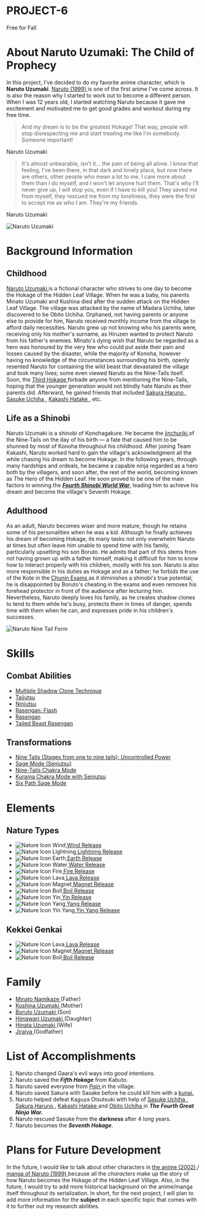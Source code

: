 # PROJECT-6
<body>
Free for Fall
  <h1>About Naruto Uzumaki: The Child of Prophecy</h1>

<p>In this project, I've decided to do my favorite anime character, which is <strong>Naruto Uzumaki</strong>. <a href="https://naruto.fandom.com/wiki/Naruto_%28series%29"> Naruto (1999) </a>
 is one of the first anime I've come across. It is also the reason why I started to work out to become a different person. When I was 12 years old, I started watching Naruto because it gave me excitement and motivated me to get good grades and workout during my free time.</p>


<blockquote>And my dream is to be the greatest Hokage! That way, people will stop disrespecting me and start treating me like I'm somebody. Someone important!</blockquote>

<p>Naruto Uzumaki</p>

<blockquote>It's almost unbearable, isn't it... the pain of being all alone. I know that feeling, I've been there, in that dark and lonely place, but now there are others, other people who mean a lot to me. I care more about them than I do myself, and I won't let anyone hurt them. That's why I'll never give up, I will stop you, even if I have to kill you! They saved me from myself, they rescued me from my loneliness, they were the first to accept me as who I am. They're my friends.</blockquote>

<p>Naruto Uzumaki</p>

<img src="https://wallpapercave.com/wp/wp2001685.png" alt="Naruto Uzumaki"/>


<h1>Background Information</h1>


<h2>Childhood</h2>

<p><a href="https://www.amazon.co.uk/CoolChange-Kakemono-Roll-up-Poster-Naruto/dp/B00XIAR3AO"> Naruto Uzumaki </a> is a fictional character who strives to one day to become the Hokage of the Hidden Leaf Village. When he was a baby, his parents Minato Uzumaki and Kushina died after the sudden attack on the Hidden Leaf Village. The village was attacked by the name of Madara Uchiha, later discovered to be Obito Uchiha. Orphaned, not having parents or anyone else to provide for him, Naruto received monthly income from the village to afford daily necessities. Naruto grew up not knowing who his parents were, receiving only his mother's surname, as Hiruzen wanted to protect Naruto from his father's enemies. Minato's dying wish that Naruto be regarded as a hero was honoured by the very few who could put aside their pain and losses caused by the disaster, while the majority of Konoha, however having no knowledge of the circumstances surrounding his birth, openly resented Naruto for containing the wild beast that devastated the village and took many lives; some even viewed Naruto as the Nine-Tails itself. Soon, the <a href="https://naruto.fandom.com/wiki/Hiruzen_Sarutobi"> Third Hokage </a> forbade anyone from mentioning the Nine-Tails, hoping that the younger generation would not blindly hate Naruto as their parents did. Afterward, he gained friends that included <a href="https://naruto.fandom.com/wiki/Sakura_Haruno#Part%20I"> Sakura Haruno </a>, <a href="https://naruto.fandom.com/wiki/Sasuke_Uchiha"> Sasuke Uchiha </a>, <a href="https://naruto.fandom.com/wiki/Kakashi_Hatake#Parts%20I-II"> Kakashi Hatake </a>, etc.</p>

<h2>Life as a Shinobi</h2>

<p>Naruto Uzumaki is a shinobi of Konohagakure. He became the <a href="https://naruto.fandom.com/wiki/Jinch%C5%ABriki"> jinchuriki </a> of the Nine-Tails on the day of his birth — a fate that caused him to be shunned by most of Konoha throughout his childhood. After joining Team Kakashi, Naruto worked hard to gain the village's acknowledgment all the while chasing his dream to become Hokage. In the following years, through many hardships and ordeals, he became a capable ninja regarded as a hero both by the villagers, and soon after, the rest of the world, becoming known as The Hero of the Hidden Leaf. He soon proved to be one of the main factors in winning the <a href="https://naruto.fandom.com/wiki/Fourth_Shinobi_World_War"><strong><em>Fourth Shinobi World War</em></strong></a>, leading him to achieve his dream and become the village's Seventh Hokage.</p>

<h2>Adulthood</h2>

<p>As an adult, Naruto becomes wiser and more mature, though he retains some of his personalities when he was a kid. Although he finally achieves his dream of becoming Hokage, its many tasks not only overwhelm Naruto at times but often leave him unable to spend time with his family, particularly upsetting his son Boruto. He admits that part of this stems from not having grown up with a father himself, making it difficult for him to know how to interact properly with his children, mostly with his son. Naruto is also more responsible in his duties as Hokage and as a father; he forbids the use of the Kote in the <a href="https://naruto.fandom.com/wiki/Ch%C5%ABnin_Exams"> Chunin Exams </a> as it diminishes a shinobi's true potential; he is disappointed by Boruto's cheating in the exams and even removes his forehead protector in front of the audience after lecturing him. Nevertheless, Naruto deeply loves his family, as he creates shadow clones to tend to them while he's busy, protects them in times of danger, spends time with them when he can, and expresses pride in his children's successes.</p>


<img src="https://www.hdwallpaper.nu/wp-content/uploads/2015/12/Naruto_Shippuden_28.jpg" alt="Naruto Nine Tail Form"/>

<h1>Skills</h1>

<h2>Combat Abilities</h2>

<ul>

<li><a href="https://naruto.fandom.com/wiki/Multiple_Shadow_Clone_Technique"> Multiple Shadow Clone Technique </a></li>
<li><a href="https://naruto.fandom.com/wiki/Taijutsu"> Taijutsu </a></li>
<li><a href="https://naruto.fandom.com/wiki/Ninjutsu"> Ninjutsu </a></li>
<li><a href="https://naruto.fandom.com/wiki/Rasengan:_Flash"> Rasengan: Flash </a></li>
<li><a href="https://naruto.fandom.com/wiki/Rasengan"> Rasengan </a></li>
<li><a href="https://naruto.fandom.com/wiki/Tailed_Beast_Rasengan"> Tailed Beast Rasengan </a></li>

</ul>

 
<h2>Transformations</h2>

<ul>
  
<li><a href="https://naruto.fandom.com/wiki/Kurama"> Nine Tails (Stages from one to nine tails); Uncontrolled Power </a></li>
<li><a href="https://naruto.fandom.com/wiki/Senjutsu"> Sage Mode (Senjutsu) </a></li>
<li><a href="https://naruto.fandom.com/wiki/Nine-Tails_Chakra_Mode"> Nine-Tails Chakra Mode </a></li>
<li><a href="https://naruto.fandom.com/wiki/Nine-Tails_Chakra_Mode"> Kurama Chakra Mode with Senjutsu </a></li>
<li><a href="https://naruto.fandom.com/wiki/Six_Paths_Sage_Mode"> Six Path Sage Mode </a></li>

</ul>
 
 
<h1>Elements</h1>
 

<h2>Nature Types</h2>

<ul>

<li><img src="https://vignette.wikia.nocookie.net/naruto/images/7/7a/Nature_Icon_Wind.svg/revision/latest/scale-to-width-down/18?cb=20091012163149" alt="Nature Icon Wind"/><a href="https://naruto.fandom.com/wiki/Wind_Release"> Wind Release </a></li>

<li><img src="https://vignette.wikia.nocookie.net/naruto/images/a/a3/Nature_Icon_Lightning.svg/revision/latest/scale-to-width-down/18?cb=20091021173339" alt="Nature Icon Lightning"/><a href="https://naruto.fandom.com/wiki/Lightning_Release"> Lightning Release </a></li>

<li><img src="https://vignette.wikia.nocookie.net/naruto/images/5/52/Nature_Icon_Earth.svg/revision/latest/scale-to-width-down/18?cb=20091012162502" alt="Nature Icon Earth"/><a href="https://naruto.fandom.com/wiki/Earth_Release"> Earth Release </a></li>

<li><img src="https://vignette.wikia.nocookie.net/naruto/images/a/ab/Nature_Icon_Water.svg/revision/latest/scale-to-width-down/18?cb=20091012165923" alt="Nature Icon Water"/><a href="https://naruto.fandom.com/wiki/Water_Release"> Water Release </a></li>

<li><img src="https://vignette.wikia.nocookie.net/naruto/images/b/bf/Nature_Icon_Fire.svg/revision/latest/scale-to-width-down/18?cb=20091012120333" alt="Nature Icon Fire"/><a href="https://naruto.fandom.com/wiki/Fire_Release"> Fire Release </a></li>

<li><img src="https://vignette.wikia.nocookie.net/naruto/images/4/48/Nature_Icon_Lava.svg/revision/latest/scale-to-width-down/18?cb=20091012121231" alt="Nature Icon Lava"/><a href="https://naruto.fandom.com/wiki/Lava_Release"> Lava Release </a></li>
 
<li><img src="https://vignette.wikia.nocookie.net/naruto/images/7/7a/Nature_Icon_Magnet.svg/revision/latest/scale-to-width-down/18?cb=20100919225105" alt="Nature Icon Magnet"/><a href="https://naruto.fandom.com/wiki/Magnet_Release"> Magnet Release</a></li>

<li><img src="https://vignette.wikia.nocookie.net/naruto/images/e/e9/Nature_Icon_Boil.svg/revision/latest/scale-to-width-down/18?cb=20091012115429" alt="Nature Icon Boil"/><a href="https://naruto.fandom.com/wiki/Boil_Release"> Boil Release </a></li>

<li><img src="https://vignette.wikia.nocookie.net/naruto/images/d/de/Nature_Icon_Yin.svg/revision/latest/scale-to-width-down/18?cb=20100916093714" alt="Nature Icon Yin"/><a href="https://naruto.fandom.com/wiki/Yin_Release"> Yin Release </a></li>

<li><img src="https://vignette.wikia.nocookie.net/naruto/images/6/64/Nature_Icon_Yang.svg/revision/latest/scale-to-width-down/18?cb=20100916093715" alt="Nature Icon Yang"/><a href="https://naruto.fandom.com/wiki/Yang_Release"> Yang Release </a></li>

<li><img src="https://vignette.wikia.nocookie.net/naruto/images/e/e2/Nature_Icon_Yin%E2%80%93Yang.svg/revision/latest/scale-to-width-down/18?cb=20100916093715" alt="Nature Icon Yin Yang"/><a href="https://naruto.fandom.com/wiki/Yin%E2%80%93Yang_Release"> Yin Yang Release </a></li>

</ul>

<h2>Kekkei Genkai</h2>

<ul>
 
<li><img src="https://vignette.wikia.nocookie.net/naruto/images/4/48/Nature_Icon_Lava.svg/revision/latest/scale-to-width-down/18?cb=20091012121231" alt="Nature Icon Lava"/><a href="https://naruto.fandom.com/wiki/Lava_Release"> Lava Release </a></li>

<li><img src="https://vignette.wikia.nocookie.net/naruto/images/7/7a/Nature_Icon_Magnet.svg/revision/latest/scale-to-width-down/18?cb=20100919225105" alt="Nature Icon Magnet"/><a href="https://naruto.fandom.com/wiki/Magnet_Release"> Magnet Release    </a></li>

<li><img src="https://vignette.wikia.nocookie.net/naruto/images/e/e9/Nature_Icon_Boil.svg/revision/latest/scale-to-width-down/18?cb=20091012115429" alt="Nature Icon Boil"/><a href="https://naruto.fandom.com/wiki/Boil_Release"> Boil Release </a></li>

</ul>

<h1>Family</h1>

<ul>

<li><a href="https://hero.fandom.com/wiki/Minato_Namikaze"> Minato Namikaze </a>(Father)</li>
<li><a href="https://hero.fandom.com/wiki/Kushina_Uzumaki"> Kushina Uzumaki </a>(Mother)</li>
<li><a href="https://hero.fandom.com/wiki/Boruto_Uzumaki?file=80u0PcZ.png"> Boruto Uzumaki </a>(Son)</li>
<li><a href="https://hero.fandom.com/wiki/Himawari_Uzumaki"> Himawari Uzumaki </a>(Daughter)</li>
<li><a href="https://hero.fandom.com/wiki/Hinata_Hy%C5%ABga"> Hinata Uzumaki </a>(Wife)</li>
<li><a href="https://hero.fandom.com/wiki/Jiraiya"> Jiraiya </a>(Godfather)</li>

</ul>
 
<h1>List of Accomplishments</h1>

<ol>

<li>Naruto changed Gaara's evil ways into <em>good</em> intentions.</li>
<li>Naruto saved the <strong><em>Fifth Hokage</em></strong> from Kabuto.</li>
<li>Naruto saved everyone from <a href="https://naruto.fandom.com/wiki/Pain%27s_Assault"> <em>Pain</em> </a> in the village.</li>
<li>Naruto saved Sakura with Sasake before he could kill him with a <a href="https://www.amazon.com/Hunting-Paracord-Wrapped-throwing-EcoGift/dp/B075T6BGKR/ref=asc_df_B075T6BGKR/?tag=bingshoppinga-20&linkCode=df0&hvadid=%7Bcreative%7D&hvpos=%7Badposition%7D&hvnetw=o&hvrand=%7Brandom%7D&hvpone=&hvptwo=&hvqmt=e&hvdev=c&hvdvcmdl=%7Bdevicemodel%7D&hvlocint=&hvlocphy=&hvtargid=pla-4583932699493754&psc=1"> kunai. </a></li>
<li>Naruto helped defeat Kaguya Otsutsuki with help of <a href="https://naruto.fandom.com/wiki/Sasuke_Uchiha"> Sasuke Uchiha </a>,<a href="https://naruto.fandom.com/wiki/Sakura_Haruno#Part%20I"> Sakura Haruno </a>, <a href="https://naruto.fandom.com/wiki/Kakashi_Hatake#Parts%20I-II"> Kakashi Hatake </a> and <a href="https://naruto.fandom.com/wiki/Obito_Uchiha#Obito"> Obito Uchiha </a>
in <strong><em>The Fourth Great Ninja War.</em></strong></li>
<li>Naruto rescued Sasuke from the <strong>darkness</strong> after 4 long years.</li>
<li>Naruto becomes the <strong><em>Seventh Hokage</em></strong>.</li>

</ol>


<h1>Plans for Future Development</h1>

<p>In the future, I would like to talk about other characters in <a href="https://www.imdb.com/title/tt0409591/"> the anime (2002) </a>/<a href="https://en.wikipedia.org/wiki/List_of_Naruto_volumes"> manga of Naruto (1999) </a> because all the <em>characters</em> make up the story of how Naruto becomes the Hokage of the Hidden Leaf Village. Also, in the future, I would try to add more historical background on the anime/manga itself throughout its serialization. In short, for the next project, I will plan to add more information for the <strong>subject</strong> in each specific topic that comes with it to further out my research abilities.</p>

</body>
